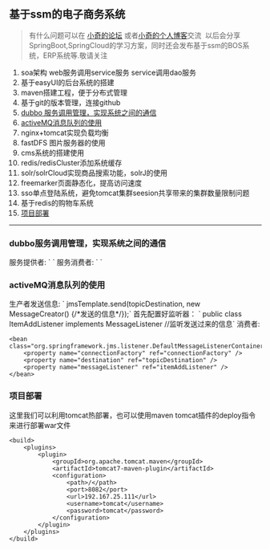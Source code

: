 ## 基于ssm的电子商务系统
> 有什么问题可以在 [小奇的论坛](http://bbs.littlepanda.top/forum.php) 或者[小奇的个人博客](http://www.littlepanda.top/)交流
>  以后会分享SpringBoot,SpringCloud的学习方案，同时还会发布基于ssm的BOS系统，ERP系统等.敬请关注

1. soa架构 web服务调用service服务 service调用dao服务
2. 基于easyUI的后台系统的搭建
3. maven搭建工程，便于分布式管理
4. 基于git的版本管理，连接github
5. [dubbo 服务调用管理，实现系统之间的通信](#1)
6. [activeMQ消息队列的使用](#2)
7. nginx+tomcat实现负载均衡
8. fastDFS 图片服务器的使用
9. cms系统的搭建使用
10. redis/redisCluster添加系统缓存
11. solr/solrCloud实现商品搜索功能，solrJ的使用
12. freemarker页面静态化，提高访问速度
13. sso单点登陆系统，避免tomcat集群seesion共享带来的集群数量限制问题
14. 基于redis的购物车系统
15. [项目部署](#15)

-------

<h3 id="1">dubbo服务调用管理，实现系统之间的通信</h3>
服务提供者:
`<dubbo:service interface="cn.e3mall.cart.service.CartService" ref="cartServiceImpl"  timeout="600000"/> `
服务消费者:
` <dubbo:reference interface="cn.e3mall.cart.service.CartService" id="cartService" />`
<h3 id="2">activeMQ消息队列的使用</h3>
生产者发送信息:
` jmsTemplate.send(topicDestination, new MessageCreator() {/*发送的信息*/});`
首先配置好监听器：
` public class ItemAddListener implements MessageListener //监听发送过来的信息`
消费者:

    <bean class="org.springframework.jms.listener.DefaultMessageListenerContainer">
		<property name="connectionFactory" ref="connectionFactory" />
		<property name="destination" ref="topicDestination" />
		<property name="messageListener" ref="itemAddListener" />
    </bean>         
    
<h3 id="15">项目部署</h3>
这里我们可以利用tomcat热部署，也可以使用maven tomcat插件的deploy指令来进行部署war文件
            
    <build>
		<plugins>
			<plugin>
				<groupId>org.apache.tomcat.maven</groupId>
				<artifactId>tomcat7-maven-plugin</artifactId>
				<configuration>
					<path>/</path>
					<port>8082</port>
					<url>192.167.25.111</url>
					<username>tomcat</username>
					<password>tomcat</password>
				</configuration>
			</plugin>
		</plugins>
	</build>
            
